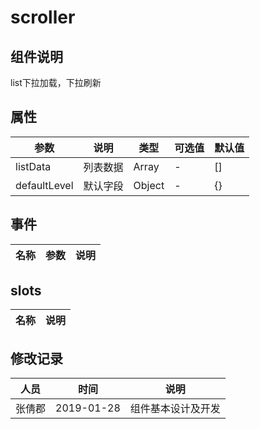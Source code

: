 # scroller
## 组件说明
list下拉加载，下拉刷新

## 属性
| 参数         | 说明     | 类型   | 可选值 | 默认值 |
| ------------ | -------- | ------ | ------ | ------ |
| listData     | 列表数据 | Array  | -      | []     |
| defaultLevel | 默认字段 | Object | -      | {}     |

## 事件
| 名称 | 参数  | 说明 |
| ---- | :---: | ---- |

## slots
| 名称 | 说明 |
| ---- | ---- |

## 修改记录
| 人员   |    时间    | 说明               |
| ------ | :--------: | ------------------ |
| 张倩郡 | 2019-01-28 | 组件基本设计及开发 |